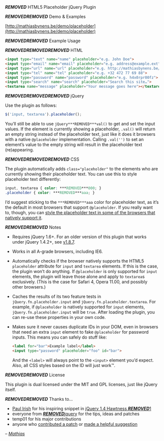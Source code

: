 ***REMOVED*** HTML5 Placeholder jQuery Plugin

***REMOVED******REMOVED*** Demo & Examples

[http://mathiasbynens.be/demo/placeholder](http://mathiasbynens.be/demo/placeholder)

***REMOVED******REMOVED*** Example Usage

***REMOVED******REMOVED******REMOVED*** HTML

```html
<input type="text" name="name" placeholder="e.g. John Doe">
<input type="email" name="email" placeholder="e.g. address@example.ext">
<input type="url" name="url" placeholder="e.g. http://mathiasbynens.be/">
<input type="tel" name="tel" placeholder="e.g. +32 472 77 69 88">
<input type="password" name="password" placeholder="e.g. h4x0rpr00fz">
<input type="search" name="search" placeholder="Search this site…">
<textarea name="message" placeholder="Your message goes here"></textarea>
```

***REMOVED******REMOVED******REMOVED*** jQuery

Use the plugin as follows:

```js
$('input, textarea').placeholder();
```

You’ll still be able to use `jQuery***REMOVED***val()` to get and set the input values. If the element is currently showing a placeholder, `.val()` will return an empty string instead of the placeholder text, just like it does it browsers with a native `@placeholder` implementation. Calling `.val('')` to set an element’s value to the empty string will result in the placeholder text (re)appearing.

***REMOVED******REMOVED******REMOVED*** CSS

The plugin automatically adds `class="placeholder"` to the elements who are currently showing their placeholder text. You can use this to style placeholder text differently:

```css
input, textarea { color: ***REMOVED***000; }
.placeholder { color: ***REMOVED***aaa; }
```

I’d suggest sticking to the `***REMOVED***aaa` color for placeholder text, as it’s the default in most browsers that support `@placeholder`. If you really want to, though, you can [style the placeholder text in some of the browsers that natively support it](http://stackoverflow.com/questions/2610497/change-an-inputs-html5-placeholder-color-with-css/2610741***REMOVED***2610741).

***REMOVED******REMOVED*** Notes

* Requires jQuery 1.6+. For an older version of this plugin that works under jQuery 1.4.2+, see [v1.8.7](https://github.com/mathiasbynens/jquery-placeholder/tree/1.8.7).
* Works in all A-grade browsers, including IE6.
* Automatically checks if the browser natively supports the HTML5 `placeholder` attribute for `input` and `textarea` elements. If this is the case, the plugin won’t do anything. If `@placeholder` is only supported for `input` elements, the plugin will leave those alone and apply to `textarea`s exclusively. (This is the case for Safari 4, Opera 11.00, and possibly other browsers.)
* Caches the results of its two feature tests in `jQuery.fn.placeholder.input` and `jQuery.fn.placeholder.textarea`. For example, if `@placeholder` is natively supported for `input` elements, `jQuery.fn.placeholder.input` will be `true`. After loading the plugin, you can re-use these properties in your own code.
* Makes sure it never causes duplicate IDs in your DOM, even in browsers that need an extra `input` element to fake `@placeholder` for password inputs. This means you can safely do stuff like:

    ```html
    <label for="bar">Example label</label>
    <input type="password" placeholder="foo" id="bar">
    ```

    And the `<label>` will always point to the `<input>` element you’d expect. Also, all CSS styles based on the ID will just work™.

***REMOVED******REMOVED*** License

This plugin is dual licensed under the MIT and GPL licenses, just like jQuery itself.

***REMOVED******REMOVED*** Thanks to…

* [Paul Irish](http://paulirish.com/) for his inspiring snippet in [jQuery 1.4 Hawtness ***REMOVED***1](http://jquery14.com/day-05/jquery-1-4-hawtness-1-with-paul-irish)
* everyone from [***REMOVED***jquery](http://webchat.freenode.net/?channels=jquery) for the tips, ideas and patches
* temp01 for his major contributions
* anyone who [contributed a patch](https://github.com/mathiasbynens/jquery-placeholder/contributors) or [made a helpful suggestion](https://github.com/mathiasbynens/jquery-placeholder/issues)

_– [Mathias](http://mathiasbynens.be/)_